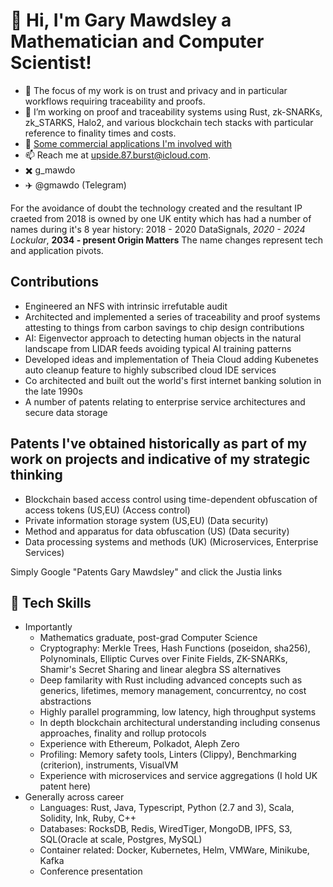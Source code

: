 # 👋 Hi, I'm Gary Mawdsley a Mathematician and Computer Scientist!
- 🔭 The focus of my work is on trust and privacy and in particular workflows requiring traceability and proofs.
- 🌱 I’m working on proof and traceability systems using Rust, zk-SNARKs, zk_STARKS, Halo2, and various blockchain tech stacks with particular reference to finality times and costs.
- 🚀 [Some commercial applications I'm involved with](background.md)
- 📫 Reach me at [upside.87.burst@icloud.com](mailto:upside.87.burst@icloud.com).
- ✖️ g_mawdo
- ✈️ @gmawdo (Telegram)

For the avoidance of doubt the technology created and the resultant IP craeted from 2018 is owned by one UK entity which has had a number of names during it's 8 year history:
2018 - 2020 DataSignals, *2020 - 2024 Lockular*, **2034 - present Origin Matters**
The name changes represent tech and application pivots.

## Contributions
- Engineered an NFS with intrinsic irrefutable audit
- Architected and implemented a series of traceability and proof systems attesting to things from carbon savings to chip design contributions
- AI: Eigenvector approach to detecting human objects in the natural landscape from LIDAR feeds avoiding typical AI training patterns
- Developed ideas and implementation of Theia Cloud adding Kubenetes auto cleanup feature to highly subscribed cloud IDE services
- Co architected and built out the world's first internet banking solution in the late 1990s
- A number of patents relating to enterprise service architectures and secure data storage

## Patents I've obtained historically as part of my work on projects and indicative of my strategic thinking
- Blockchain based access control using time-dependent obfuscation of access tokens (US,EU) (Access control)
- Private information storage system (US,EU) (Data security)
- Method and apparatus for data obfuscation (US) (Data security)
- Data processing systems and methods (UK) (Microservices, Enterprise Services)

Simply Google "Patents Gary Mawdsley" and click the Justia links

## 🌟 Tech Skills
- Importantly
  - Mathematics graduate, post-grad Computer Science
  - Cryptography: Merkle Trees, Hash Functions (poseidon, sha256), Polynominals, Elliptic Curves over Finite Fields, ZK-SNARKs, Shamir's Secret Sharing and linear alegbra SS alternatives
  - Deep familarity with Rust including advanced concepts such as generics, lifetimes, memory management, concurrentcy, no cost abstractions
  - Highly parallel programming, low latency, high throughput systems
  - In depth blockchain architectural understanding including consenus approaches, finality and rollup protocols
  - Experience with Ethereum, Polkadot, Aleph Zero
  - Profiling: Memory safety tools, Linters (Clippy), Benchmarking (criterion), instruments, VisualVM
  - Experience with microservices and service aggregations (I hold UK patent here)
- Generally across career
  - Languages: Rust, Java, Typescript, Python (2.7 and 3), Scala, Solidity, Ink, Ruby, C++
  - Databases: RocksDB, Redis, WiredTiger, MongoDB, IPFS, S3, SQL(Oracle at scale, Postgres, MySQL)
  - Container related: Docker, Kubernetes, Helm, VMWare, Minikube, Kafka
  - Conference presentation


